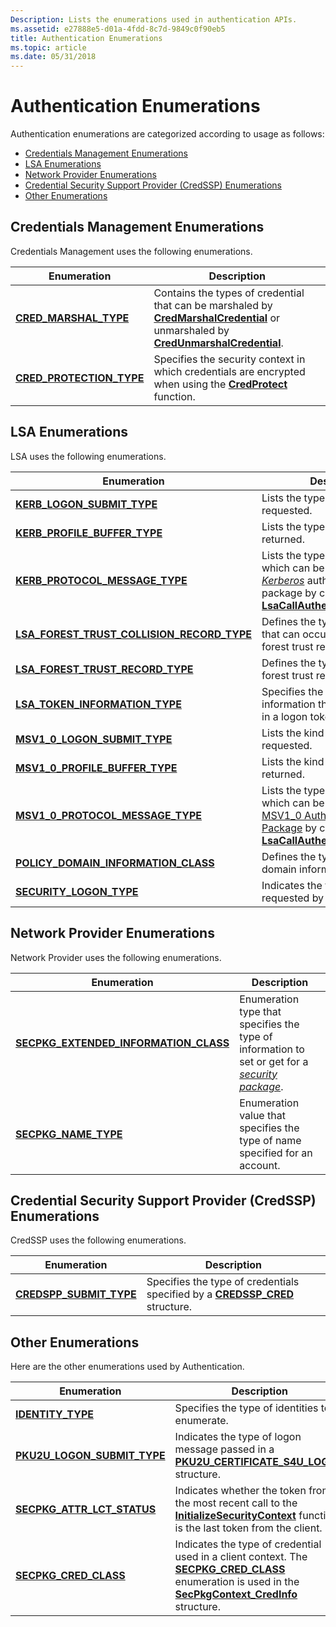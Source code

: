 ```yaml
---
Description: Lists the enumerations used in authentication APIs.
ms.assetid: e27888e5-d01a-4fdd-8c7d-9849c0f90eb5
title: Authentication Enumerations
ms.topic: article
ms.date: 05/31/2018
---
```


# Authentication Enumerations

Authentication enumerations are categorized according to usage as follows:

-   [Credentials Management Enumerations](#credentials-management-enumerations)
-   [LSA Enumerations](#lsa-enumerations)
-   [Network Provider Enumerations](#network-provider-enumerations)
-   [Credential Security Support Provider (CredSSP) Enumerations](#credential-security-support-provider-credssp-enumerations)
-   [Other Enumerations](#other-enumerations)

## Credentials Management Enumerations

Credentials Management uses the following enumerations.



| Enumeration                                            | Description                                                                                                                                                                                               |
|--------------------------------------------------------|-----------------------------------------------------------------------------------------------------------------------------------------------------------------------------------------------------------|
| [**CRED\_MARSHAL\_TYPE**](/windows/desktop/api/WinCred/ne-wincred-cred_marshal_type)       | Contains the types of credential that can be marshaled by [**CredMarshalCredential**](/windows/desktop/api/WinCred/nf-wincred-credmarshalcredentiala) or unmarshaled by [**CredUnmarshalCredential**](/windows/desktop/api/WinCred/nf-wincred-credunmarshalcredentiala).<br/> |
| [**CRED\_PROTECTION\_TYPE**](/windows/desktop/api/WinCred/ne-wincred-cred_protection_type) | Specifies the security context in which credentials are encrypted when using the [**CredProtect**](/windows/desktop/api/WinCred/nf-wincred-credprotecta) function.<br/>                                                                  |



 

## LSA Enumerations

LSA uses the following enumerations.



| Enumeration                                                                                   | Description                                                                                                                                                                                                                                                          |
|-----------------------------------------------------------------------------------------------|----------------------------------------------------------------------------------------------------------------------------------------------------------------------------------------------------------------------------------------------------------------------|
| [**KERB\_LOGON\_SUBMIT\_TYPE**](/windows/desktop/api/Ntsecapi/ne-ntsecapi-kerb_logon_submit_type)                                   | Lists the type of logon being requested.<br/>                                                                                                                                                                                                                  |
| [**KERB\_PROFILE\_BUFFER\_TYPE**](/windows/desktop/api/Ntsecapi/ne-ntsecapi-kerb_profile_buffer_type)                               | Lists the type of logon profile returned.<br/>                                                                                                                                                                                                                 |
| [**KERB\_PROTOCOL\_MESSAGE\_TYPE**](/windows/desktop/api/Ntsecapi/ne-ntsecapi-kerb_protocol_message_type)                           | Lists the types of messages which can be sent to the [*Kerberos*](https://docs.microsoft.com/windows/desktop/SecGloss/k-gly) authentication package by calling [**LsaCallAuthenticationPackage**](/windows/desktop/api/Ntsecapi/nf-ntsecapi-lsacallauthenticationpackage).<br/> |
| [**LSA\_FOREST\_TRUST\_COLLISION\_RECORD\_TYPE**](/windows/desktop/api/Ntsecapi/ne-ntsecapi-lsa_forest_trust_collision_record_type) | Defines the types of collision that can occur between LSA forest trust records.<br/>                                                                                                                                                                           |
| [**LSA\_FOREST\_TRUST\_RECORD\_TYPE**](/windows/desktop/api/Ntsecapi/ne-ntsecapi-lsa_forest_trust_record_type)                      | Defines the type of an LSA forest trust record.<br/>                                                                                                                                                                                                           |
| [**LSA\_TOKEN\_INFORMATION\_TYPE**](/windows/desktop/api/Ntsecpkg/ne-ntsecpkg-lsa_token_information_type)                           | Specifies the levels of information that can be included in a logon token.<br/>                                                                                                                                                                                |
| [**MSV1\_0\_LOGON\_SUBMIT\_TYPE**](/windows/desktop/api/Ntsecapi/ne-ntsecapi-msv1_0_logon_submit_type)                              | Lists the kind of logon being requested.<br/>                                                                                                                                                                                                                  |
| [**MSV1\_0\_PROFILE\_BUFFER\_TYPE**](/windows/desktop/api/Ntsecapi/ne-ntsecapi-msv1_0_profile_buffer_type)                          | Lists the kind of logon profile returned.<br/>                                                                                                                                                                                                                 |
| [**MSV1\_0\_PROTOCOL\_MESSAGE\_TYPE**](/windows/desktop/api/Ntsecapi/ne-ntsecapi-msv1_0_protocol_message_type)                      | Lists the types of messages which can be sent to the [MSV1\_0 Authentication Package](msv1-0-authentication-package.md) by calling [**LsaCallAuthenticationPackage**](/windows/desktop/api/Ntsecapi/nf-ntsecapi-lsacallauthenticationpackage).<br/>                                                 |
| [**POLICY\_DOMAIN\_INFORMATION\_CLASS**](/windows/desktop/api/Ntsecapi/ne-ntsecapi-policy_domain_information_class)                 | Defines the type of policy domain information.<br/>                                                                                                                                                                                                            |
| [**SECURITY\_LOGON\_TYPE**](/windows/desktop/api/Ntsecapi/ne-ntsecapi-security_logon_type)                                          | Indicates the type of logon requested by a logon process.<br/>                                                                                                                                                                                                 |



 

## Network Provider Enumerations

Network Provider uses the following enumerations.



| Enumeration                                                                       | Description                                                                                                                                                                                |
|-----------------------------------------------------------------------------------|--------------------------------------------------------------------------------------------------------------------------------------------------------------------------------------------|
| [**SECPKG\_EXTENDED\_INFORMATION\_CLASS**](/windows/desktop/api/Ntsecpkg/ne-ntsecpkg-secpkg_extended_information_class) | Enumeration type that specifies the type of information to set or get for a [*security package*](https://docs.microsoft.com/windows/desktop/SecGloss/s-gly).<br/> |
| [**SECPKG\_NAME\_TYPE**](/windows/desktop/api/Ntsecpkg/ne-ntsecpkg-secpkg_name_type)                                    | Enumeration value that specifies the type of name specified for an account.<br/>                                                                                                     |



 

## Credential Security Support Provider (CredSSP) Enumerations

CredSSP uses the following enumerations.



| Enumeration                                          | Description                                                                                                  |
|------------------------------------------------------|--------------------------------------------------------------------------------------------------------------|
| [**CREDSPP\_SUBMIT\_TYPE**](/windows/win32/api/credssp/ne-credssp-credspp_submit_type) | Specifies the type of credentials specified by a [**CREDSSP\_CRED**](/windows/desktop/api/Credssp/ns-credssp-credssp_cred) structure.<br/> |



 

## Other Enumerations

Here are the other enumerations used by Authentication.



| Enumeration                                                   | Description                                                                                                                                                                                                                |
|---------------------------------------------------------------|----------------------------------------------------------------------------------------------------------------------------------------------------------------------------------------------------------------------------|
| [**IDENTITY\_TYPE**](/windows/win32/api/identitycommon/ne-identitycommon-identity_type)                       | Specifies the type of identities to enumerate.<br/>                                                                                                                                                                  |
| [**PKU2U\_LOGON\_SUBMIT\_TYPE**](/windows/desktop/api/Ntsecapi/ne-ntsecapi-pku2u_logon_submit_type) | Indicates the type of logon message passed in a [**PKU2U\_CERTIFICATE\_S4U\_LOGON**](/windows/desktop/api/Ntsecapi/ns-ntsecapi-pku2u_certificate_s4u_logon) structure.<br/>                                                                                |
| [**SECPKG\_ATTR\_LCT\_STATUS**](/windows/desktop/api/Sspi/ne-sspi-secpkg_attr_lct_status)   | Indicates whether the token from the most recent call to the [**InitializeSecurityContext**](https://msdn.microsoft.com/en-us/library/Aa375506(v=VS.85).aspx) function is the last token from the client.<br/>                               |
| [**SECPKG\_CRED\_CLASS**](/windows/desktop/api/Sspi/ne-sspi-secpkg_cred_class)              | Indicates the type of credential used in a client context. The [**SECPKG\_CRED\_CLASS**](/windows/desktop/api/Sspi/ne-sspi-secpkg_cred_class) enumeration is used in the [**SecPkgContext\_CredInfo**](/windows/desktop/api/Sspi/ns-sspi-secpkgcontext_credinfo) structure.<br/> |



 

 

 




